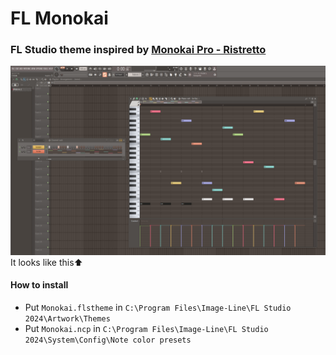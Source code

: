 # FL Monokai
### FL Studio theme inspired by [Monokai Pro - Ristretto](https://www.vscolors.com/themes/f5d7ffda-c1d6-4070-ba80-803c705a1ee6-e52aaad0)
![Preview](https://github.com/akoot/fl-monokai/blob/master/Preview.png?raw=true)
It looks like this⬆️
#### How to install
- Put `Monokai.flstheme` in `C:\Program Files\Image-Line\FL Studio 2024\Artwork\Themes`
- Put `Monokai.ncp` in `C:\Program Files\Image-Line\FL Studio 2024\System\Config\Note color presets`
